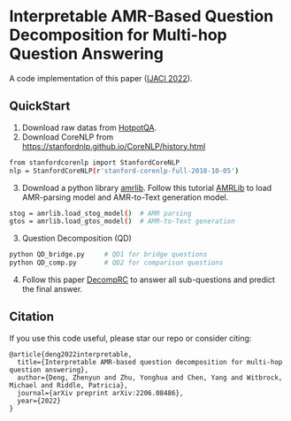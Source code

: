 # Interpretable AMR-Based Question Decomposition for Multi-hop Question Answering
A code implementation of this paper (<a href="https://www.ijcai.org/proceedings/2022/0568.pdf">IJACI 2022</a>). 


## QuickStart

1. Download raw datas from <a href="https://hotpotqa.github.io/">HotpotQA</a>.
2. Download CoreNLP from https://stanfordnlp.github.io/CoreNLP/history.html
```bash
from stanfordcorenlp import StanfordCoreNLP
nlp = StanfordCoreNLP(r'stanford-corenlp-full-2018-10-05')
```  
3. Download a python library <a href="https://github.com/bjascob/amrlib">amrlib</a>. Follow this tutorial <a href="https://amrlib.readthedocs.io/en/latest/install/">AMRLib</a> to load AMR-parsing model and AMR-to-Text generation model.

```bash
stog = amrlib.load_stog_model()  # AMR parsing
gtos = amrlib.load_gtos_model()  # AMR-to-Text generation
```  

3. Question Decomposition (QD)
```bash
python QD_bridge.py		# QD1 for bridge questions
python QD_comp.py		# QD2 for comparison questions
```

4. Follow this paper <a href="https://github.com/shmsw25/DecompRC">DecompRC</a> to answer all sub-questions and predict the final answer. 

## Citation

If you use this code useful, please star our repo or consider citing:
```
@article{deng2022interpretable,
  title={Interpretable AMR-based question decomposition for multi-hop question answering},
  author={Deng, Zhenyun and Zhu, Yonghua and Chen, Yang and Witbrock, Michael and Riddle, Patricia},
  journal={arXiv preprint arXiv:2206.08486},
  year={2022}
}
```
